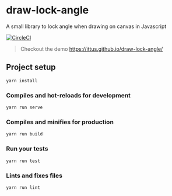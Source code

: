 # draw-lock-angle
A small library to lock angle when drawing on canvas in Javascript

[![CircleCI](https://circleci.com/gh/ittus/draw-lock-angle/tree/master.svg?style=shield)](https://circleci.com/gh/ittus/draw-lock-angle/tree/master)

> Checkout the demo https://ittus.github.io/draw-lock-angle/

## Project setup
```
yarn install
```

### Compiles and hot-reloads for development
```
yarn run serve
```

### Compiles and minifies for production
```
yarn run build
```

### Run your tests
```
yarn run test
```

### Lints and fixes files
```
yarn run lint
```
